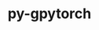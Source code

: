 ---
title: "py-gpytorch"
layout: cache
categories: [package, develop-2024-11-10]
meta: {"versions": ["1.13"], "compilers": ["apple-clang@=15.0.0", "gcc@=13.2.0"], "oss": ["ubuntu24.04", "ventura"], "platforms": ["darwin", "linux"], "targets": ["aarch64", "x86_64_v3"], "stacks": ["ml-darwin-aarch64-mps", "ml-linux-aarch64-cpu", "ml-linux-aarch64-cuda", "ml-linux-x86_64-cpu", "ml-linux-x86_64-cuda", "root"], "num_specs": 5, "num_specs_by_stack": {"root": 5, "ml-darwin-aarch64-mps": 1, "ml-linux-aarch64-cuda": 1, "ml-linux-aarch64-cpu": 1, "ml-linux-x86_64-cuda": 1, "ml-linux-x86_64-cpu": 1}}
spec_details: [{"hash": "clrrjwiia7z3r4uqpccmu44vr23u27ez", "compiler": "apple-clang@=15.0.0", "versions": ["1.13"], "os": "ventura", "platform": "darwin", "target": "aarch64", "variants": ["build_system=python_pip"], "stacks": ["root", "ml-darwin-aarch64-mps"], "size": "-", "tarball": "https://binaries.spack.io/develop-2024-11-10/build_cache/darwin-ventura-aarch64/apple-clang-15.0.0/py-gpytorch-1.13/darwin-ventura-aarch64-apple-clang-15.0.0-py-gpytorch-1.13-clrrjwiia7z3r4uqpccmu44vr23u27ez.spack"}, {"hash": "25zk7peahzoltqlrushsd2lxo7cve2j4", "compiler": "gcc@=13.2.0", "versions": ["1.13"], "os": "ubuntu24.04", "platform": "linux", "target": "aarch64", "variants": ["build_system=python_pip"], "stacks": ["ml-linux-aarch64-cuda", "root"], "size": "-", "tarball": "https://binaries.spack.io/develop-2024-11-10/build_cache/linux-ubuntu24.04-aarch64/gcc-13.2.0/py-gpytorch-1.13/linux-ubuntu24.04-aarch64-gcc-13.2.0-py-gpytorch-1.13-25zk7peahzoltqlrushsd2lxo7cve2j4.spack"}, {"hash": "te2lqnyv4rojrgprlth2xhhcgmcmrqfy", "compiler": "gcc@=13.2.0", "versions": ["1.13"], "os": "ubuntu24.04", "platform": "linux", "target": "aarch64", "variants": ["build_system=python_pip"], "stacks": ["ml-linux-aarch64-cpu", "root"], "size": "-", "tarball": "https://binaries.spack.io/develop-2024-11-10/build_cache/linux-ubuntu24.04-aarch64/gcc-13.2.0/py-gpytorch-1.13/linux-ubuntu24.04-aarch64-gcc-13.2.0-py-gpytorch-1.13-te2lqnyv4rojrgprlth2xhhcgmcmrqfy.spack"}, {"hash": "xz5mvsjowg4j7ehnlp3yrabc3sija47n", "compiler": "gcc@=13.2.0", "versions": ["1.13"], "os": "ubuntu24.04", "platform": "linux", "target": "x86_64_v3", "variants": ["build_system=python_pip"], "stacks": ["ml-linux-x86_64-cuda", "root"], "size": "-", "tarball": "https://binaries.spack.io/develop-2024-11-10/build_cache/linux-ubuntu24.04-x86_64_v3/gcc-13.2.0/py-gpytorch-1.13/linux-ubuntu24.04-x86_64_v3-gcc-13.2.0-py-gpytorch-1.13-xz5mvsjowg4j7ehnlp3yrabc3sija47n.spack"}, {"hash": "ktbfoyggtrjp7mr24nlpruh7hqhxv3ba", "compiler": "gcc@=13.2.0", "versions": ["1.13"], "os": "ubuntu24.04", "platform": "linux", "target": "x86_64_v3", "variants": ["build_system=python_pip"], "stacks": ["root", "ml-linux-x86_64-cpu"], "size": "-", "tarball": "https://binaries.spack.io/develop-2024-11-10/build_cache/linux-ubuntu24.04-x86_64_v3/gcc-13.2.0/py-gpytorch-1.13/linux-ubuntu24.04-x86_64_v3-gcc-13.2.0-py-gpytorch-1.13-ktbfoyggtrjp7mr24nlpruh7hqhxv3ba.spack"}]
---
